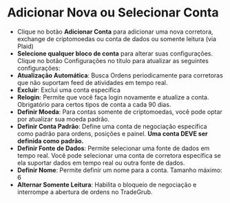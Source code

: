 # **Adicionar Nova ou Selecionar Conta**

- Clique no botão **Adicionar Conta** para adicionar uma nova corretora, exchange de criptomoedas ou conta de dados ou somente leitura (via Plaid)
- **Selecione qualquer bloco de conta** para alterar suas configurações. Clique no botão Configurações no título para atualizar as seguintes configurações:
- **Atualização Automática**: Busca Ordens periodicamente para corretoras que não suportam feed de atividades em tempo real.
- **Excluir**: Exclui uma conta específica
- **Relogin**: Permite que você faça login novamente e atualize a conta. Obrigatório para certos tipos de conta a cada 90 dias.
- **Definir Moeda**: Para contas somente de criptomoedas, você pode optar por atualizar sua moeda padrão.
- **Definir Conta Padrão**: Define uma conta de negociação específica como padrão para ordens, posições e painel. **Uma conta DEVE ser definida como padrão.**
- **Definir Fonte de Dados**: Permite selecionar uma fonte de dados em tempo real. Você pode selecionar uma conta de corretora específica se ela suportar dados em tempo real ou outra fonte de dados.
- **Definir Nome**: Permite definir um nome para a conta. Tamanho máximo: 6
- **Alternar Somente Leitura**: Habilita o bloqueio de negociação e interrompe a abertura de ordens no TradeGrub.
